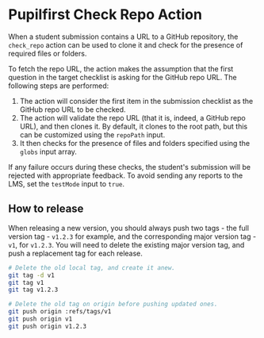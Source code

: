 # Pupilfirst Check Repo Action

When a student submission contains a URL to a GitHub repository, the `check_repo` action can be used to clone it and check for the presence of required files or folders.

To fetch the repo URL, the action makes the assumption that the first question in the target checklist is asking for the GitHub repo URL. The following steps are performed:

1. The action will consider the first item in the submission checklist as the GitHub repo URL to be checked.
1. The action will validate the repo URL (that it is, indeed, a GitHub repo URL), and then clones it. By default, it clones to the root path, but this can be customized using the `repoPath` input.
2. It then checks for the presence of files and folders specified using the `globs` input array.

If any failure occurs during these checks, the student's submission will be rejected with appropriate feedback. To avoid sending any reports to the LMS, set the `testMode` input to `true`.

## How to release

When releasing a new version, you should always push two tags - the full version tag - `v1.2.3` for example, and the corresponding major version tag - `v1`, for `v1.2.3`. You will need to delete the existing major version tag, and push a replacement tag for each release.

```bash
# Delete the old local tag, and create it anew.
git tag -d v1
git tag v1
git tag v1.2.3

# Delete the old tag on origin before pushing updated ones.
git push origin :refs/tags/v1
git push origin v1
git push origin v1.2.3
```
